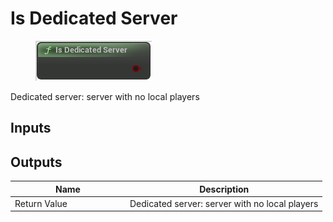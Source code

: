 # Is Dedicated Server

<div align="left" data-full-width="false">

<figure><img src="../../../.gitbook/assets/Is_Dedicated_Server.png" alt=""><figcaption></figcaption></figure>

</div>

Dedicated server: server with no local players

## Inputs

## Outputs

<table><thead><tr><th width="170">Name</th><th>Description</th></tr></thead><tbody><tr><td>Return Value</td><td>Dedicated server: server with no local players</td></tr></tbody></table>
